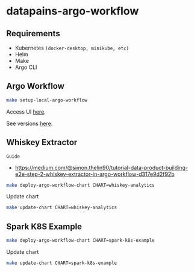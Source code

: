 # datapains-argo-workflow

## Requirements

* Kubernetes `(docker-desktop, minikube, etc)`
* Helm
* Make
* Argo CLI

## Argo Workflow

```bash
make setup-local-argo-workflow
```

Access UI [here](https://localhost:32767/).

See versions [here](https://github.com/argoproj/argo-workflows/releases).

## Whiskey Extractor

`Guide`

* https://medium.com/@simon.thelin90/tutorial-data-product-building-e2e-step-2-whiskey-extractor-in-argo-workflow-d317e9d2f92b

```bash
make deploy-argo-workflow-chart CHART=whiskey-analytics
```

Update chart

```bash
make update-chart CHART=whiskey-analytics
```

## Spark K8S Example

```bash
make deploy-argo-workflow-chart CHART=spark-k8s-example
```

Update chart

```bash
make update-chart CHART=spark-k8s-example
```
